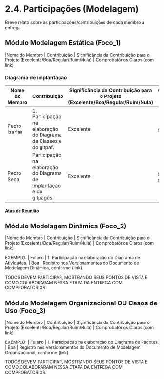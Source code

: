 # 2.4. Participações (Modelagem)

Breve relato sobre as participações/contribuições de cada membro à entrega. 

## Módulo Modelagem Estática (Foco_1)


|Nome do Membro | Contribuição | Significância da Contribuição para o Projeto (Excelente/Boa/Regular/Ruim/Nula) | Comprobatórios Claros (com link)

### Diagrama de implantação

|Nome do Membro | Contribuição | Significância da Contribuição para o Projeto (Excelente/Boa/Regular/Ruim/Nula) | Comprobatórios Claros (com link)|
| - | - | - | - |
| Pedro Izarias  |  1. Participação na elaboração do Diagrama de Classes e do gitpaf. | Excelente | [commit1](https://github.com/UnBArqDsw2024-2/2024.2_G8_Aluguel_Entrega_02/commit/50c1180396666f773ebeea708eecf56224f48421)|
| Pedro Sena  |  Participação na elaboração do Diagrama de Implantação e do gitpages. | Excelente | [commit1](https://github.com/UnBArqDsw2024-2/2024.2_G8_Aluguel_Entrega_02/commit/2b1150f64905ce5a75c5e3cef670a90c25572cde), [commit2](https://github.com/UnBArqDsw2024-2/2024.2_G8_Aluguel_Entrega_02/commit/c289727a6fcd72603d76ca42d4dbfc854fdfd890)|

#### [Atas de Reunião](atas/foco1/diagrama-implantacao.md)


## Módulo Modelagem Dinâmica (Foco_2)

|Nome do Membro | Contribuição | Significância da Contribuição para o Projeto (Excelente/Boa/Regular/Ruim/Nula) | Comprobatórios Claros (com link)

EXEMPLO:
| Fulano  |  1. Participação na elaboração do Diagrama de Atividades. | Boa | Registro nos Versionamentos do Documento de Modelagem Dinâmica, conforme (link).

TODOS DEVEM PARTICIPAR, MOSTRANDO SEUS PONTOS DE VISTA E COMO COLABORARAM NESSA ETAPA DA ENTREGA COM COMPROBATÓRIOS.


## Módulo Modelagem Organizacional OU Casos de Uso (Foco_3)

|Nome do Membro | Contribuição | Significância da Contribuição para o Projeto (Excelente/Boa/Regular/Ruim/Nula) | Comprobatórios Claros (com link)

EXEMPLO:
| Fulano  |  1. Participação na elaboração do Diagrama de Pacotes. | Boa | Registro nos Versionamentos do Documento de Modelagem Organizacional, conforme (link).

TODOS DEVEM PARTICIPAR, MOSTRANDO SEUS PONTOS DE VISTA E COMO COLABORARAM NESSA ETAPA DA ENTREGA COM COMPROBATÓRIOS.



